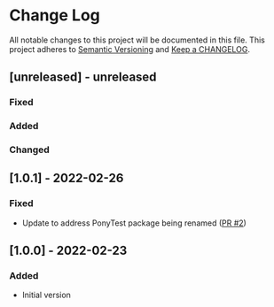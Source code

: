 # Change Log

All notable changes to this project will be documented in this file. This project adheres to [Semantic Versioning](http://semver.org/) and [Keep a CHANGELOG](http://keepachangelog.com/).

## [unreleased] - unreleased

### Fixed


### Added


### Changed


## [1.0.1] - 2022-02-26

### Fixed

- Update to address PonyTest package being renamed ([PR #2](https://github.com/ponylang/logger/pull/2))

## [1.0.0] - 2022-02-23

### Added

- Initial version

